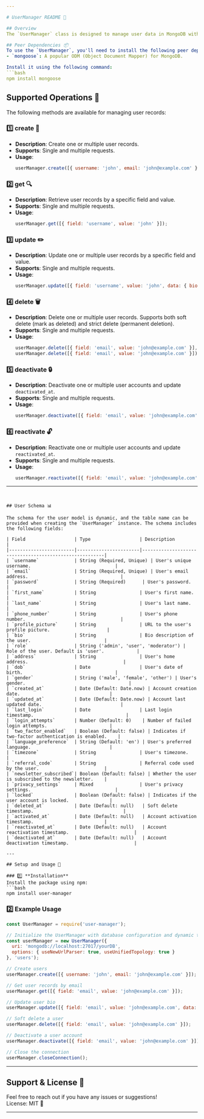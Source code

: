 ```yaml
---

# UserManager README 📖

## Overview
The `UserManager` class is designed to manage user data in MongoDB with Mongoose. It supports dynamic table names, allowing you to create, read, update, delete, deactivate, and reactivate user records efficiently. This module provides flexibility for handling user records in different collections.

## Peer Dependencies 📦
To use the `UserManager`, you'll need to install the following peer dependencies:
- `mongoose`: A popular ODM (Object Document Mapper) for MongoDB.

Install it using the following command:
```bash
npm install mongoose
```

## Supported Operations 🔧
The following methods are available for managing user records:

### 1️⃣ **create** 📝
- **Description**: Create one or multiple user records.
- **Supports**: Single and multiple requests.
- **Usage**:
  ```js
  userManager.create([{ username: 'john', email: 'john@example.com' }]);
  ```

### 2️⃣ **get** 🔍
- **Description**: Retrieve user records by a specific field and value.
- **Supports**: Single and multiple requests.
- **Usage**:
  ```js
  userManager.get([{ field: 'username', value: 'john' }]);
  ```

### 3️⃣ **update** ✏️
- **Description**: Update one or multiple user records by a specific field and value.
- **Supports**: Single and multiple requests.
- **Usage**:
  ```js
  userManager.update([{ field: 'username', value: 'john', data: { bio: 'Updated bio' } }]);
  ```

### 4️⃣ **delete** 🗑️
- **Description**: Delete one or multiple user records. Supports both soft delete (mark as deleted) and strict delete (permanent deletion).
- **Supports**: Single and multiple requests.
- **Usage**:
  ```js
  userManager.delete([{ field: 'email', value: 'john@example.com' }], true); // Strict delete
  userManager.delete([{ field: 'email', value: 'john@example.com' }]); // Soft delete
  ```

### 5️⃣ **deactivate** 🔒
- **Description**: Deactivate one or multiple user accounts and update `deactivated_at`.
- **Supports**: Single and multiple requests.
- **Usage**:
  ```js
  userManager.deactivate([{ field: 'email', value: 'john@example.com' }]);
  ```

### 6️⃣ **reactivate** 🔓
- **Description**: Reactivate one or multiple user accounts and update `reactivated_at`.
- **Supports**: Single and multiple requests.
- **Usage**:
  ```js
  userManager.reactivate([{ field: 'email', value: 'john@example.com' }]);
  ```

---
```


## User Schema 📊

The schema for the user model is dynamic, and the table name can be provided when creating the `UserManager` instance. The schema includes the following fields:

| Field                  | Type                  | Description                                            |
|------------------------|-----------------------|--------------------------------------------------------|
| `username`             | String (Required, Unique) | User's unique username.                               |
| `email`                | String (Required, Unique) | User's email address.                                  |
| `password`             | String (Required)      | User's password.                                       |
| `first_name`           | String                | User's first name.                                     |
| `last_name`            | String                | User's last name.                                      |
| `phone_number`         | String                | User's phone number.                                   |
| `profile_picture`      | String                | URL to the user's profile picture.                     |
| `bio`                  | String                | Bio description of the user.                           |
| `role`                 | String ('admin', 'user', 'moderator') | Role of the user. Default is 'user'.            |
| `address`              | String                | User's home address.                                   |
| `dob`                  | Date                  | User's date of birth.                                  |
| `gender`               | String ('male', 'female', 'other') | User's gender.                                      |
| `created_at`           | Date (Default: Date.now) | Account creation date.                                 |
| `updated_at`           | Date (Default: Date.now) | Account last updated date.                             |
| `last_login`           | Date                  | Last login timestamp.                                  |
| `login_attempts`       | Number (Default: 0)    | Number of failed login attempts.                       |
| `two_factor_enabled`   | Boolean (Default: false) | Indicates if two-factor authentication is enabled.    |
| `language_preference`  | String (Default: 'en') | User's preferred language.                             |
| `timezone`             | String                | User's timezone.                                       |
| `referral_code`        | String                | Referral code used by the user.                        |
| `newsletter_subscribed`| Boolean (Default: false) | Whether the user is subscribed to the newsletter.    |
| `privacy_settings`     | Mixed                 | User's privacy settings.                               |
| `locked`               | Boolean (Default: false) | Indicates if the user account is locked.               |
| `deleted_at`           | Date (Default: null)   | Soft delete timestamp.                                 |
| `activated_at`         | Date (Default: null)   | Account activation timestamp.                          |
| `reactivated_at`       | Date (Default: null)   | Account reactivation timestamp.                        |
| `deactivated_at`       | Date (Default: null)   | Account deactivation timestamp.                        |

---

## Setup and Usage 🔌

### 1️⃣ **Installation**
Install the package using npm:
```bash
npm install user-manager
```

### 2️⃣ **Example Usage**
```js
const UserManager = require('user-manager');

// Initialize the UserManager with database configuration and dynamic table name
const userManager = new UserManager({
  uri: 'mongodb://localhost:27017/yourDB',
  options: { useNewUrlParser: true, useUnifiedTopology: true }
}, 'users');

// Create users
userManager.create([{ username: 'john', email: 'john@example.com' }]);

// Get user records by email
userManager.get([{ field: 'email', value: 'john@example.com' }]);

// Update user bio
userManager.update([{ field: 'email', value: 'john@example.com', data: { bio: 'Updated bio' } }]);

// Soft delete a user
userManager.delete([{ field: 'email', value: 'john@example.com' }]);

// Deactivate a user account
userManager.deactivate([{ field: 'email', value: 'john@example.com' }]);

// Close the connection
userManager.closeConnection();
```

---

## Support & License 📑

Feel free to reach out if you have any issues or suggestions!  
License: MIT 🎉

--- 
